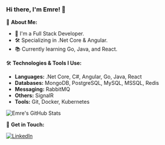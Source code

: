### Hi there, I'm Emre! 👋

📖 **About Me:**
- 💼 I'm a Full Stack Developer.
- 🛠️ Specializing in .Net Core & Angular.
- 📚 Currently learning Go, Java, and React.

🛠️ **Technologies & Tools I Use:**
- **Languages:** .Net Core, C#, Angular, Go, Java, React
- **Databases:** MongoDB, PostgreSQL, MySQL, MSSQL, Redis
- **Messaging:** RabbitMQ
- **Others:** SignalR
- **Tools:** Git, Docker, Kubernetes

![Emre's GitHub Stats](https://github-readme-stats.vercel.app/api?username=zemreyilmaz&show_icons=true&theme=radical)

🔗 **Get in Touch:**

[![LinkedIn](https://img.shields.io/badge/LinkedIn-0077B5?style=for-the-badge&logo=linkedin&logoColor=white)](https://www.linkedin.com/in/zemreyilmaz/)



<!--
**zemreyilmaz/zemreyilmaz** is a ✨ _special_ ✨ repository because its `README.md` (this file) appears on your GitHub profile.

Here are some ideas to get you started:

- 🔭 I’m currently working on ...
- 🌱 I’m currently learning ...
- 👯 I’m looking to collaborate on ...
- 🤔 I’m looking for help with ...
- 💬 Ask me about ...
- 📫 How to reach me: ...
- 😄 Pronouns: ...
- ⚡ Fun fact: ...
-->
